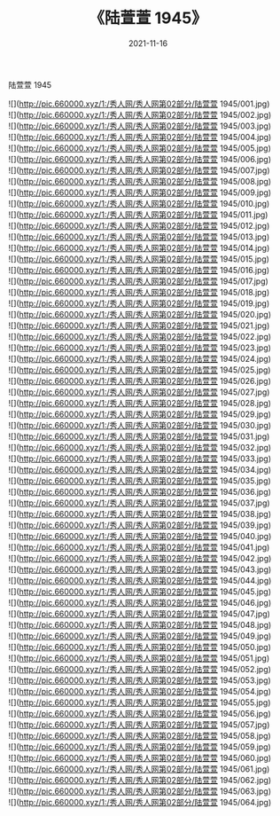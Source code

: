 ﻿---
layout: post
title:  《陆萱萱 1945》
date:   2021-11-16
img: http://pic.660000.xyz/1:/秀人网/秀人网第02部分/陆萱萱 1945/000.jpg
categories: [美女, 清纯, 唯美]
---

陆萱萱 1945

  ![](http://pic.660000.xyz/1:/秀人网/秀人网第02部分/陆萱萱 1945/001.jpg) <br> ![](http://pic.660000.xyz/1:/秀人网/秀人网第02部分/陆萱萱 1945/002.jpg) <br> ![](http://pic.660000.xyz/1:/秀人网/秀人网第02部分/陆萱萱 1945/003.jpg) <br> ![](http://pic.660000.xyz/1:/秀人网/秀人网第02部分/陆萱萱 1945/004.jpg) <br> ![](http://pic.660000.xyz/1:/秀人网/秀人网第02部分/陆萱萱 1945/005.jpg) <br> ![](http://pic.660000.xyz/1:/秀人网/秀人网第02部分/陆萱萱 1945/006.jpg) <br> ![](http://pic.660000.xyz/1:/秀人网/秀人网第02部分/陆萱萱 1945/007.jpg) <br> ![](http://pic.660000.xyz/1:/秀人网/秀人网第02部分/陆萱萱 1945/008.jpg) <br> ![](http://pic.660000.xyz/1:/秀人网/秀人网第02部分/陆萱萱 1945/009.jpg) <br> ![](http://pic.660000.xyz/1:/秀人网/秀人网第02部分/陆萱萱 1945/010.jpg) <br> ![](http://pic.660000.xyz/1:/秀人网/秀人网第02部分/陆萱萱 1945/011.jpg) <br> ![](http://pic.660000.xyz/1:/秀人网/秀人网第02部分/陆萱萱 1945/012.jpg) <br> ![](http://pic.660000.xyz/1:/秀人网/秀人网第02部分/陆萱萱 1945/013.jpg) <br> ![](http://pic.660000.xyz/1:/秀人网/秀人网第02部分/陆萱萱 1945/014.jpg) <br> ![](http://pic.660000.xyz/1:/秀人网/秀人网第02部分/陆萱萱 1945/015.jpg) <br> ![](http://pic.660000.xyz/1:/秀人网/秀人网第02部分/陆萱萱 1945/016.jpg) <br> ![](http://pic.660000.xyz/1:/秀人网/秀人网第02部分/陆萱萱 1945/017.jpg) <br> ![](http://pic.660000.xyz/1:/秀人网/秀人网第02部分/陆萱萱 1945/018.jpg) <br> ![](http://pic.660000.xyz/1:/秀人网/秀人网第02部分/陆萱萱 1945/019.jpg) <br> ![](http://pic.660000.xyz/1:/秀人网/秀人网第02部分/陆萱萱 1945/020.jpg) <br> ![](http://pic.660000.xyz/1:/秀人网/秀人网第02部分/陆萱萱 1945/021.jpg) <br> ![](http://pic.660000.xyz/1:/秀人网/秀人网第02部分/陆萱萱 1945/022.jpg) <br> ![](http://pic.660000.xyz/1:/秀人网/秀人网第02部分/陆萱萱 1945/023.jpg) <br> ![](http://pic.660000.xyz/1:/秀人网/秀人网第02部分/陆萱萱 1945/024.jpg) <br> ![](http://pic.660000.xyz/1:/秀人网/秀人网第02部分/陆萱萱 1945/025.jpg) <br> ![](http://pic.660000.xyz/1:/秀人网/秀人网第02部分/陆萱萱 1945/026.jpg) <br> ![](http://pic.660000.xyz/1:/秀人网/秀人网第02部分/陆萱萱 1945/027.jpg) <br> ![](http://pic.660000.xyz/1:/秀人网/秀人网第02部分/陆萱萱 1945/028.jpg) <br> ![](http://pic.660000.xyz/1:/秀人网/秀人网第02部分/陆萱萱 1945/029.jpg) <br> ![](http://pic.660000.xyz/1:/秀人网/秀人网第02部分/陆萱萱 1945/030.jpg) <br> ![](http://pic.660000.xyz/1:/秀人网/秀人网第02部分/陆萱萱 1945/031.jpg) <br> ![](http://pic.660000.xyz/1:/秀人网/秀人网第02部分/陆萱萱 1945/032.jpg) <br> ![](http://pic.660000.xyz/1:/秀人网/秀人网第02部分/陆萱萱 1945/033.jpg) <br> ![](http://pic.660000.xyz/1:/秀人网/秀人网第02部分/陆萱萱 1945/034.jpg) <br> ![](http://pic.660000.xyz/1:/秀人网/秀人网第02部分/陆萱萱 1945/035.jpg) <br> ![](http://pic.660000.xyz/1:/秀人网/秀人网第02部分/陆萱萱 1945/036.jpg) <br> ![](http://pic.660000.xyz/1:/秀人网/秀人网第02部分/陆萱萱 1945/037.jpg) <br> ![](http://pic.660000.xyz/1:/秀人网/秀人网第02部分/陆萱萱 1945/038.jpg) <br> ![](http://pic.660000.xyz/1:/秀人网/秀人网第02部分/陆萱萱 1945/039.jpg) <br> ![](http://pic.660000.xyz/1:/秀人网/秀人网第02部分/陆萱萱 1945/040.jpg) <br> ![](http://pic.660000.xyz/1:/秀人网/秀人网第02部分/陆萱萱 1945/041.jpg) <br> ![](http://pic.660000.xyz/1:/秀人网/秀人网第02部分/陆萱萱 1945/042.jpg) <br> ![](http://pic.660000.xyz/1:/秀人网/秀人网第02部分/陆萱萱 1945/043.jpg) <br> ![](http://pic.660000.xyz/1:/秀人网/秀人网第02部分/陆萱萱 1945/044.jpg) <br> ![](http://pic.660000.xyz/1:/秀人网/秀人网第02部分/陆萱萱 1945/045.jpg) <br> ![](http://pic.660000.xyz/1:/秀人网/秀人网第02部分/陆萱萱 1945/046.jpg) <br> ![](http://pic.660000.xyz/1:/秀人网/秀人网第02部分/陆萱萱 1945/047.jpg) <br> ![](http://pic.660000.xyz/1:/秀人网/秀人网第02部分/陆萱萱 1945/048.jpg) <br> ![](http://pic.660000.xyz/1:/秀人网/秀人网第02部分/陆萱萱 1945/049.jpg) <br> ![](http://pic.660000.xyz/1:/秀人网/秀人网第02部分/陆萱萱 1945/050.jpg) <br> ![](http://pic.660000.xyz/1:/秀人网/秀人网第02部分/陆萱萱 1945/051.jpg) <br> ![](http://pic.660000.xyz/1:/秀人网/秀人网第02部分/陆萱萱 1945/052.jpg) <br> ![](http://pic.660000.xyz/1:/秀人网/秀人网第02部分/陆萱萱 1945/053.jpg) <br> ![](http://pic.660000.xyz/1:/秀人网/秀人网第02部分/陆萱萱 1945/054.jpg) <br> ![](http://pic.660000.xyz/1:/秀人网/秀人网第02部分/陆萱萱 1945/055.jpg) <br> ![](http://pic.660000.xyz/1:/秀人网/秀人网第02部分/陆萱萱 1945/056.jpg) <br> ![](http://pic.660000.xyz/1:/秀人网/秀人网第02部分/陆萱萱 1945/057.jpg) <br> ![](http://pic.660000.xyz/1:/秀人网/秀人网第02部分/陆萱萱 1945/058.jpg) <br> ![](http://pic.660000.xyz/1:/秀人网/秀人网第02部分/陆萱萱 1945/059.jpg) <br> ![](http://pic.660000.xyz/1:/秀人网/秀人网第02部分/陆萱萱 1945/060.jpg) <br> ![](http://pic.660000.xyz/1:/秀人网/秀人网第02部分/陆萱萱 1945/061.jpg) <br> ![](http://pic.660000.xyz/1:/秀人网/秀人网第02部分/陆萱萱 1945/062.jpg) <br> ![](http://pic.660000.xyz/1:/秀人网/秀人网第02部分/陆萱萱 1945/063.jpg) <br> ![](http://pic.660000.xyz/1:/秀人网/秀人网第02部分/陆萱萱 1945/064.jpg) <br>